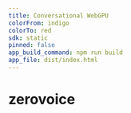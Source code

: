 ```yaml
---
title: Conversational WebGPU
colorFrom: indigo
colorTo: red
sdk: static
pinned: false
app_build_command: npm run build
app_file: dist/index.html
---
```

# zerovoice
